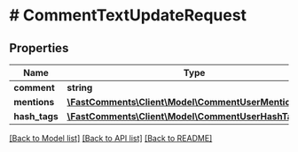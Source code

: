 # # CommentTextUpdateRequest

## Properties

Name | Type | Description | Notes
------------ | ------------- | ------------- | -------------
**comment** | **string** |  |
**mentions** | [**\FastComments\Client\Model\CommentUserMentionInfo[]**](CommentUserMentionInfo.md) |  | [optional]
**hash_tags** | [**\FastComments\Client\Model\CommentUserHashTagInfo[]**](CommentUserHashTagInfo.md) |  | [optional]

[[Back to Model list]](../../README.md#models) [[Back to API list]](../../README.md#endpoints) [[Back to README]](../../README.md)
